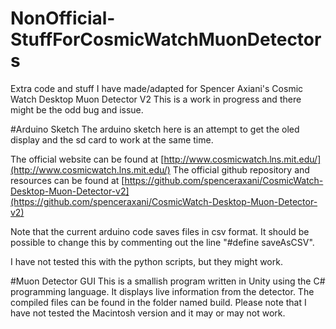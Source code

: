 # NonOfficial-StuffForCosmicWatchMuonDetectors
Extra code and stuff I have made/adapted for Spencer Axiani's Cosmic Watch Desktop Muon Detector V2
This is a work in progress and there might be the odd bug and issue.

#Arduino Sketch
The arduino sketch here is an attempt to get the oled display and the sd card to work at the same time.

The official website can be found at [http://www.cosmicwatch.lns.mit.edu/](http://www.cosmicwatch.lns.mit.edu/)
The official github repository and resources can be found at [https://github.com/spenceraxani/CosmicWatch-Desktop-Muon-Detector-v2](https://github.com/spenceraxani/CosmicWatch-Desktop-Muon-Detector-v2)

Note that the current arduino code saves files in csv format. It should be possible to change this by commenting out the line "#define saveAsCSV".

I have not tested this with the python scripts, but they might work.

#Muon Detector GUI
This is a smallish program written in Unity using the C# programming language. It displays live information from the detector.
The compiled files can be found in the folder named build. Please note that I have not tested the Macintosh version and it may or may not work.